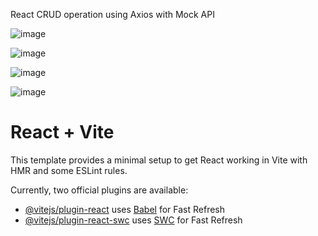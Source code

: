 React CRUD operation using Axios with Mock API

![image](https://github.com/Vidhya0501/Day30Task23FSD_React_CRUD_Axios_Vidhya/assets/136892823/4249718c-2fbc-4ba5-a54a-b0fe1658ab36)

![image](https://github.com/Vidhya0501/Day30Task23FSD_React_CRUD_Axios_Vidhya/assets/136892823/5f8abe5e-6ae5-4b10-a524-c524765c6346)

![image](https://github.com/Vidhya0501/Day30Task23FSD_React_CRUD_Axios_Vidhya/assets/136892823/d21ecc5a-493c-49a1-8a08-6522b3344b5b)

![image](https://github.com/Vidhya0501/Day30Task23FSD_React_CRUD_Axios_Vidhya/assets/136892823/b4224cfc-31b4-4cac-87ab-b7c9df6ca8b9)






# React + Vite

This template provides a minimal setup to get React working in Vite with HMR and some ESLint rules.

Currently, two official plugins are available:

- [@vitejs/plugin-react](https://github.com/vitejs/vite-plugin-react/blob/main/packages/plugin-react/README.md) uses [Babel](https://babeljs.io/) for Fast Refresh
- [@vitejs/plugin-react-swc](https://github.com/vitejs/vite-plugin-react-swc) uses [SWC](https://swc.rs/) for Fast Refresh
